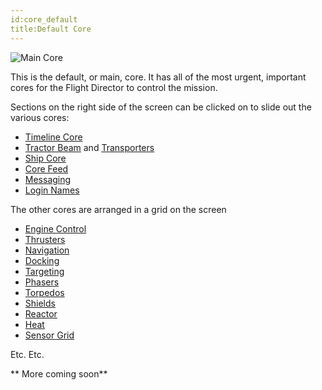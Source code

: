 ```yaml
---
id:core_default
title:Default Core
---
```


![Main Core](/docs/core_mainCore.jpg)

This is the default, or main, core. It has all of the most urgent, important
cores for the Flight Director to control the mission.

Sections on the right side of the screen can be clicked on to slide out the
various cores:

* [Timeline Core](#)
* [Tractor Beam](/docs/card_tractor_beam.html) and
  [Transporters](/docs/card_transporters.html)
* [Ship Core](#)
* [Core Feed](#)
* [Messaging](#)
* [Login Names](#)

The other cores are arranged in a grid on the screen

* [Engine Control](/docs/card_engine_control.html)
* [Thrusters](/docs/card_thrusters.html)
* [Navigation](/docs/card_navigation.html)
* [Docking](/docs/card_docking.html)
* [Targeting](/docs/card_targeting.html)
* [Phasers](/docs/card_phaser_charging.html)
* [Torpedos](/docs/card_torpedo_loading.html)
* [Shields](/docs/card_shield_control.html)
* [Reactor](/docs/card_reactor_control.html)
* [Heat](#)
* [Sensor Grid](/docs/card_sensors.html)

Etc. Etc.

** More coming soon**
